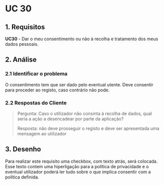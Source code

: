# UC 30

## 1. Requisitos

**UC30** - Dar o meu consentimento ou não à recolha e tratamento dos meus dados pessoais.

## 2. Análise

### 2.1 Identificar o problema

O consentimento tem que ser dado pelo eventual utente. Deve consentir para proceder ao registo, caso contrário não pode.

### 2.2 Respostas do Cliente

>Pergunta: Caso o utilizador não consinta à recolha de dados, qual seria a ação a desencadear por parte da aplicação?
>
>Resposta: não deve prosseguir o registo e deve ser apresentada uma mensagem ao utilizador

## 3. Desenho

Para realizar este requisito uma checkbox, com texto atrás, será colocada. Esse texto contem uma hiperligação para a política de privacidade e o eventual utilizador poderá ler tudo sobre o que implica consentir com a política definida.
